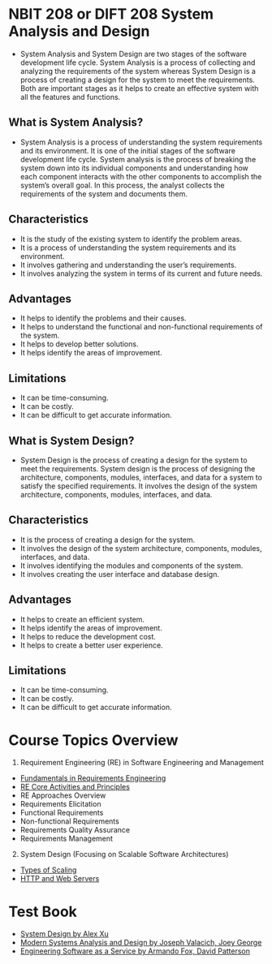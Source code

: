 # NBIT 208 or DIFT 208 System Analysis and Design

* System Analysis and System Design are two stages of the software development life cycle. System Analysis is a process of collecting and analyzing the requirements of the system whereas System Design is a process of creating a design for the system to meet the requirements. Both are important stages as it helps to create an effective system with all the features and functions.

## What is System Analysis?
* System Analysis is a process of understanding the system requirements and its environment. It is one of the initial stages of the software development life cycle. System analysis is the process of breaking the system down into its individual components and understanding how each component interacts with the other components to accomplish the system’s overall goal. In this process, the analyst collects the requirements of the system and documents them.

## Characteristics 

* It is the study of the existing system to identify the problem areas.
* It is a process of understanding the system requirements and its environment.
* It involves gathering and understanding the user’s requirements.
* It involves analyzing the system in terms of its current and future needs.

## Advantages

* It helps to identify the problems and their causes.
* It helps to understand the functional and non-functional requirements of the system.
* It helps to develop better solutions.
* It helps identify the areas of improvement.

## Limitations

* It can be time-consuming.
* It can be costly.
* It can be difficult to get accurate information.

## What is System Design?
* System Design is the process of creating a design for the system to meet the requirements. System design is the process of designing the architecture, components, modules, interfaces, and data for a system to satisfy the specified requirements. It involves the design of the system architecture, components, modules, interfaces, and data.

## Characteristics

* It is the process of creating a design for the system.
* It involves the design of the system architecture, components, modules, interfaces, and data.
* It involves identifying the modules and components of the system.
* It involves creating the user interface and database design.

## Advantages

* It helps to create an efficient system.
* It helps identify the areas of improvement.
* It helps to reduce the development cost.
* It helps to create a better user experience.

## Limitations

* It can be time-consuming.
* It can be costly.
* It can be difficult to get accurate information.


# Course Topics Overview
1. Requirement Engineering (RE) in Software Engineering and Management
* [Fundamentals in Requirements Engineering](https://ugedugh-my.sharepoint.com/:b:/g/personal/poffei_st_ug_edu_gh/EYRHbNl-BUhBlWl9nqOK-SsBtNhdWVgxxs6Hyxuo7mqWVw?e=LIkdWv)
* [RE Core Activities and Principles](https://ugedugh-my.sharepoint.com/:b:/g/personal/poffei_st_ug_edu_gh/Eclh9aj24AtAj-Lg-PEZpKQB_LLgY4XLsuWv7BHJYcLM0w?e=ixI3LK)
* RE Approaches Overview
* Requirements Elicitation
* Functional Requirements
* Non-functional Requirements
* Requirements Quality Assurance
* Requirements Management
  
2. System Design (Focusing on Scalable Software Architectures)
* [Types of Scaling](https://ugedugh-my.sharepoint.com/:p:/g/personal/poffei_st_ug_edu_gh/EUrOvngCvQ1BrXaQydf7crsBr3OdRcH6eo1RUGxvgpQ4eg?e=LrwoCi)
* [HTTP and Web Servers](https://ugedugh-my.sharepoint.com/:p:/g/personal/poffei_st_ug_edu_gh/EUl2znN_5sxHneazGaLM9zIBhM8sP0aegx8lwvUQNVPnXg?e=aVlUqo)


# Test Book
* [System Design by Alex Xu](https://ugedugh-my.sharepoint.com/:b:/g/personal/poffei_st_ug_edu_gh/ETS4c2NQ_bBAo0dLhx7GVlEB2bLwZ46oxDAJ_fAbQC5CxQ?e=X5dVw1)
* [Modern Systems Analysis and Design by Joseph Valacich, Joey George](https://ugedugh-my.sharepoint.com/:b:/g/personal/poffei_st_ug_edu_gh/Eehpvfl6SUtPiEWWJcj5Ma0BA59qmvEyYGvgXA2GfjD_iQ?e=wlD5OU)
* [Engineering Software as a Service by Armando Fox, David Patterson](https://ugedugh-my.sharepoint.com/:b:/g/personal/poffei_st_ug_edu_gh/EW83sbNFNAhKoP5zvwFpHPIBblKweLVOMSMguf6RPJ86JA?e=GTuO55)

